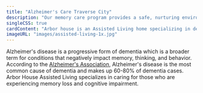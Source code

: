```yaml
---
title: "Alzheimer's Care Traverse City"
description: "Our memory care program provides a safe, nurturing environment for people with memory loss who need specialized care.  Our team of experts give exceptional care to your loved one."
singleCSS: true
cardContent: "Arbor house is an Assisted Living home specializing in dementia, memory loss and alzheimers. "
imageURL: "images/assisted-living-1x.jpg"
---
```


Alzheimer's disease is a progressive form of dementia which is a broader term for conditions that negatively impact memory, thinking, and behavior.  According to the [Alzheimer's Association](https://www.alz.org), Alzheimer's disease is the most common cause of dementia and makes up 60-80% of dementia cases.  Arbor House Assisted Living specializes in caring for those who are experiencing memory loss and cognitive impairment.


## 